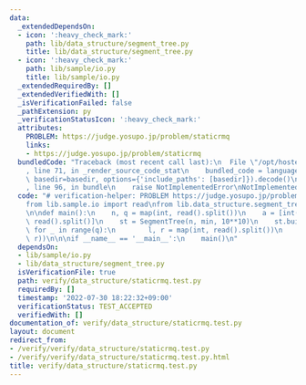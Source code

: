 ```yaml
---
data:
  _extendedDependsOn:
  - icon: ':heavy_check_mark:'
    path: lib/data_structure/segment_tree.py
    title: lib/data_structure/segment_tree.py
  - icon: ':heavy_check_mark:'
    path: lib/sample/io.py
    title: lib/sample/io.py
  _extendedRequiredBy: []
  _extendedVerifiedWith: []
  _isVerificationFailed: false
  _pathExtension: py
  _verificationStatusIcon: ':heavy_check_mark:'
  attributes:
    PROBLEM: https://judge.yosupo.jp/problem/staticrmq
    links:
    - https://judge.yosupo.jp/problem/staticrmq
  bundledCode: "Traceback (most recent call last):\n  File \"/opt/hostedtoolcache/Python/3.10.5/x64/lib/python3.10/site-packages/onlinejudge_verify/documentation/build.py\"\
    , line 71, in _render_source_code_stat\n    bundled_code = language.bundle(stat.path,\
    \ basedir=basedir, options={'include_paths': [basedir]}).decode()\n  File \"/opt/hostedtoolcache/Python/3.10.5/x64/lib/python3.10/site-packages/onlinejudge_verify/languages/python.py\"\
    , line 96, in bundle\n    raise NotImplementedError\nNotImplementedError\n"
  code: "# verification-helper: PROBLEM https://judge.yosupo.jp/problem/staticrmq\n\
    from lib.sample.io import read\nfrom lib.data_structure.segment_tree import SegmentTree\n\
    \n\ndef main():\n    n, q = map(int, read().split())\n    a = [int(i) for i in\
    \ read().split()]\n    st = SegmentTree(n, min, 10**10)\n    st.build(a)\n   \
    \ for _ in range(q):\n        l, r = map(int, read().split())\n        print(st.query(l,\
    \ r))\n\n\nif __name__ == '__main__':\n    main()\n"
  dependsOn:
  - lib/sample/io.py
  - lib/data_structure/segment_tree.py
  isVerificationFile: true
  path: verify/data_structure/staticrmq.test.py
  requiredBy: []
  timestamp: '2022-07-30 18:22:32+09:00'
  verificationStatus: TEST_ACCEPTED
  verifiedWith: []
documentation_of: verify/data_structure/staticrmq.test.py
layout: document
redirect_from:
- /verify/verify/data_structure/staticrmq.test.py
- /verify/verify/data_structure/staticrmq.test.py.html
title: verify/data_structure/staticrmq.test.py
---
```


